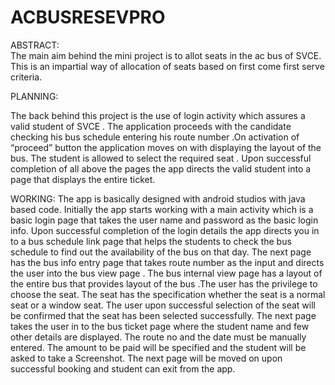 # ACBUSRESEVPRO
ABSTRACT:  
 The main   aim behind the mini project is to allot seats in the ac bus of SVCE.
This is an impartial way of allocation of seats based on first come first serve criteria.


PLANNING:


The back behind this project is the use of login activity which assures a valid student of SVCE . The application proceeds with   the candidate  checking his bus schedule entering  his route number .On activation   of “proceed” button  the application moves on with displaying the layout  of the  bus. The student is allowed to  select the  required seat .  Upon successful completion of all above the pages the app directs the valid student into a page that displays the entire ticket.


WORKING:
The app is basically designed with android studios with java based code.
Initially the app starts working with a main activity which is a basic login page that takes the user name and password as the basic login info. Upon successful completion of the login details the app directs you in to a bus schedule link page that helps the students to check the bus schedule to find out the availability of the bus on that day. The next page has the bus info entry page that takes route number as the   input and directs the user into the bus view  page .
The bus internal view page has a layout of the entire bus that provides layout of the bus .The user has the privilege to choose the   seat. The seat has the specification whether the seat is a normal seat or a window seat.
The user upon successful selection of the seat will be confirmed that the seat has been   selected successfully. 
The next page takes the user in to the bus ticket page where the student name and few other details are displayed. The route no and the date must be manually entered. The amount to be paid will be specified and the student will be asked to take a Screenshot. 
The next page will be moved on upon successful booking and student can exit from the app. 


